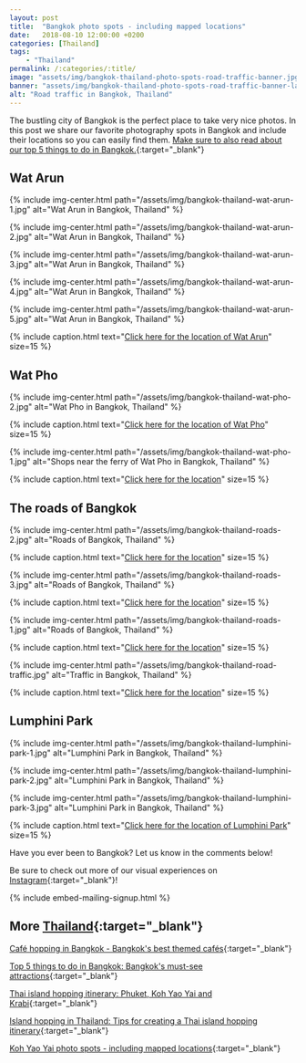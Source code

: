 ```yaml
---
layout: post
title:  "Bangkok photo spots - including mapped locations"
date:   2018-08-10 12:00:00 +0200
categories: [Thailand]
tags:
    - "Thailand"
permalink: /:categories/:title/
image: "assets/img/bangkok-thailand-photo-spots-road-traffic-banner.jpg"
banner: "assets/img/bangkok-thailand-photo-spots-road-traffic-banner-large.jpg"
alt: "Road traffic in Bangkok, Thailand"
---
```


The bustling city of Bangkok is the perfect place to take very nice photos. In this post we share our favorite photography spots in Bangkok and include their locations so you can easily find them. [Make sure to also read about our top 5 things to do in Bangkok.][top 5 bangkok]{:target="_blank"}

## Wat Arun

{% include img-center.html path="/assets/img/bangkok-thailand-wat-arun-1.jpg" alt="Wat Arun in Bangkok, Thailand" %}

{% include img-center.html path="/assets/img/bangkok-thailand-wat-arun-2.jpg" alt="Wat Arun in Bangkok, Thailand" %}

{% include img-center.html path="/assets/img/bangkok-thailand-wat-arun-3.jpg" alt="Wat Arun in Bangkok, Thailand" %}

{% include img-center.html path="/assets/img/bangkok-thailand-wat-arun-4.jpg" alt="Wat Arun in Bangkok, Thailand" %}

{% include img-center.html path="/assets/img/bangkok-thailand-wat-arun-5.jpg" alt="Wat Arun in Bangkok, Thailand" %}

{% include caption.html text="<a target='_blank' href='https://www.google.nl/maps/place/Wat+Arun,+Bangkok+Yai,+Bangkok+10600,+Thailand/@13.7420658,100.477232,15z/data=!3m1!4b1!4m5!3m4!1s0x30e29900caef320d:0x40100b25de28b80!8m2!3d13.7437024!4d100.4860282'>Click here for the location of Wat Arun</a>" size=15 %}

## Wat Pho

{% include img-center.html path="/assets/img/bangkok-thailand-wat-pho-2.jpg" alt="Wat Pho in Bangkok, Thailand" %}

{% include caption.html text="<a target='_blank' href='https://www.google.nl/maps/place/Wat+Phra+Chetuphon+Vimolmangklararm+Rajwaramahaviharn/@13.7465067,100.4903943,17z/data=!3m1!4b1!4m5!3m4!1s0x30e299057145cc81:0x7df49a08f511c22e!8m2!3d13.7465067!4d100.4925884'>Click here for the location of Wat Pho</a>" size=15 %}

{% include img-center.html path="/assets/img/bangkok-thailand-wat-pho-1.jpg" alt="Shops near the ferry of Wat Pho in Bangkok, Thailand" %}

{% include caption.html text="<a target='_blank' href='https://goo.gl/maps/8yuZBHfBdXT2'>Click here for the location</a>" size=15 %}

## The roads of Bangkok

{% include img-center.html path="/assets/img/bangkok-thailand-roads-2.jpg" alt="Roads of Bangkok, Thailand" %}

{% include caption.html text="<a target='_blank' href='https://goo.gl/maps/a72qTLXAzG82'>Click here for the location</a>" size=15 %}

{% include img-center.html path="/assets/img/bangkok-thailand-roads-3.jpg" alt="Roads of Bangkok, Thailand" %}

{% include caption.html text="<a target='_blank' href='https://goo.gl/maps/atsXAma4EnR2'>Click here for the location</a>" size=15 %}

{% include img-center.html path="/assets/img/bangkok-thailand-roads-1.jpg" alt="Roads of Bangkok, Thailand" %}

{% include caption.html text="<a target='_blank' href='https://www.google.com/maps?cid=13309857146310969214&hl=nl&gl=nl&shorturl=1'>Click here for the location</a>" size=15 %}

{% include img-center.html path="/assets/img/bangkok-thailand-road-traffic.jpg" alt="Traffic in Bangkok, Thailand" %}

{% include caption.html text="<a target='_blank' href='https://www.google.com/maps?q=Henri+Dunant+Rd,+Khwaeng+Pathum+Wan,+Khet+Pathum+Wan,+Krung+Thep+Maha+Nakhon+10330,+Thailand&ftid=0x30e29ed41b4c81d3:0xe1e226dd9d937476&hl=nl&gl=nl&shorturl=1'>Click here for the location</a>" size=15 %}

## Lumphini Park

{% include img-center.html path="/assets/img/bangkok-thailand-lumphini-park-1.jpg" alt="Lumphini Park in Bangkok, Thailand" %}

{% include img-center.html path="/assets/img/bangkok-thailand-lumphini-park-2.jpg" alt="Lumphini Park in Bangkok, Thailand" %}

{% include img-center.html path="/assets/img/bangkok-thailand-lumphini-park-3.jpg" alt="Lumphini Park in Bangkok, Thailand" %}

{% include caption.html text="<a target='_blank' href='https://www.google.nl/maps/place/Lumphini+Park/@13.7314058,100.5392455,17z/data=!3m1!4b1!4m5!3m4!1s0x30e29f26ed4bb01b:0xac01b20801f96936!8m2!3d13.7314058!4d100.5414396'>Click here for the location of Lumphini Park</a>" size=15 %}

Have you ever been to Bangkok? Let us know in the comments below!

Be sure to check out more of our visual experiences on [Instagram][instagram]{:target="_blank"}!

{% include embed-mailing-signup.html %}

## More [Thailand][thailand]{:target="_blank"}

[Café hopping in Bangkok - Bangkok's best themed cafés][themed cafes bangkok]{:target="_blank"}

[Top 5 things to do in Bangkok: Bangkok's must-see attractions][top 5 bangkok]{:target="_blank"}

[Thai island hopping itinerary: Phuket, Koh Yao Yai and Krabi][thai islands itinerary]{:target="_blank"}

[Island hopping in Thailand: Tips for creating a Thai island hopping itinerary][island hopping tips]{:target="_blank"}

[Koh Yao Yai photo spots - including mapped locations][koh yao yai photo spots]{:target="_blank"}

[thai islands itinerary]: https://kipamojo.world/thailand/Thai-island-hopping-itinerary-Phuket-Koh-Yao-Yai-and-Krabi/
[island hopping tips]: https://kipamojo.world/thailand/Island-hopping-in-Thailand-Tips-for-creating-a-Thai-island-hopping-itinerary/
[koh yao yai photo spots]: https://kipamojo.world/thailand/Koh-Yoa-Yai-photo-spots/

[themed cafes bangkok]: https://kipamojo.world/thailand/Cafe-hopping-in-Bangkok-Bangkoks-best-themed-cafes/
[top 5 bangkok]: https://kipamojo.world/thailand/Top-5-things-to-do-in-Bangkok-Bangkoks-must-see-attractions/

[thailand]: https://kipamojo.world/tags.html#thailand
[instagram]: https://instagram.com/kipamojo
[blogpost]: https://kipamojo.world/2018/08/07/Top-5-things-to-do-in-Bangkok.html
